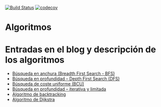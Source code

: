 [![Build Status](https://travis-ci.org/apascualco/algoritmos-java.svg?branch=master)](https://travis-ci.org/apascualco/algoritmos-java)
[![codecov](https://codecov.io/gh/apascualco/algoritmos-java/branch/master/graph/badge.svg)](https://codecov.io/gh/apascualco/algoritmos-java)
# Algoritmos

# Entradas en el blog y descripción de los algoritmos

- [Búsqueda en anchura (Breadth First Search - BFS)](https://www.apascualco.com/algoritmos/busqueda-en-amplitud/)
- [Búsqueda en profundidad – Depth First Search (DFS)](https://www.apascualco.com/algoritmos/busqueda-en-profundidad-depth-first-search-dfs/)
- [Búsqueda de coste uniforme (BCU)](https://www.apascualco.com/algoritmos/busqueda-de-coste-uniforme/)
- [Búsqueda en profundidad – iterativa y limitada](https://www.apascualco.com/algoritmos/busqueda-en-profundidad-iterativa-y-limitada/)
- [Algoritmo de backtracking](https://www.apascualco.com/algoritmos/algoritmo-de-backtracking/)
- [Algoritmo de Dijkstra](https://www.apascualco.com/algoritmos/algoritmo-voraz-de-dijkstra/)